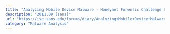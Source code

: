 ```yaml
---
title: "Analyzing Mobile Device Malware - Honeynet Forensic Challenge 9 and Some Tools"
description: "2011.09 [sans]"
url: "https://isc.sans.edu/forums/diary/Analyzing+Mobile+Device+Malware+Honeynet+Forensic+Challenge+9+and+Some+Tools/11521/"
category: "Malware Analysis"
---
```

